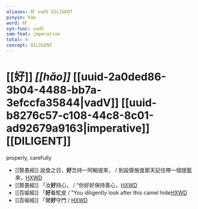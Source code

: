 ```yaml
---
aliases: 好 vadV DILIGENT
pinyin: hǎo
word: 好
syn-func: vadV
sem-feat: imperative
total: 4
concept: DILIGENT 
---
```

# [[好]] *[[hǎo]]*  [[uuid-2a0ded86-3b04-4488-bb7a-3efccfa35844|vadV]] [[uuid-b8276c57-c108-44c8-8c01-ad92679a9163|imperative]] [[DILIGENT]]
properly, carefully
 - [[賢愚經]] 設食之日，**好**念持一阿輸提來， / 到設齋施食那天記住帶一個提籃來，[HXWD](https://hxwd.org/textview.html?location=KR6b0059_T_003-0369c.2)
 - [[賢愚經]] 「汝**好**持心， / “你好好保持善心，[HXWD](https://hxwd.org/textview.html?location=KR6b0059_T_005-0384a.75)
 - [[百喻經]] 「**好**看駝皮 / "You diligently look after this camel hide[HXWD](https://hxwd.org/textview.html?location=KR6b0066_T_003-0549c.18)
 - [[百喻經]] 「爾**好**守門 / [HXWD](https://hxwd.org/textview.html?location=KR6b0066_T_003-0550a.27)